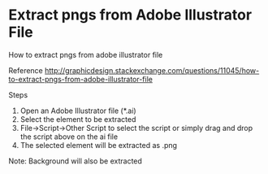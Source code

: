 # Extract pngs from Adobe Illustrator File
How to extract pngs from adobe illustrator file

Reference http://graphicdesign.stackexchange.com/questions/11045/how-to-extract-pngs-from-adobe-illustrator-file

Steps
1. Open an Adobe Illustrator file (*.ai)
2. Select the element to be extracted
3. File->Script->Other Script to select the script or simply drag and drop the script above on the ai file
4. The selected element will be extracted as .png

Note: Background will also be extracted
